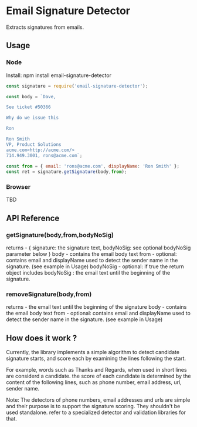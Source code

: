 # Email Signature Detector 
Extracts signatures from emails.  


## Usage 

### Node 

Install: npm install email-signature-detector

```js
const signature = require('email-signature-detector');

const body = `Dave,

See ticket #50366

Why do we issue this

Ron

Ron Smith
VP, Product Solutions
acme.com<http://acme.com/>
714.949.3001, rons@acme.com`;
  
const from = { email: 'rons@acme.com', displayName: 'Ron Smith' };
const ret = signature.getSignature(body,from);

```
### Browser 

TBD

##	API Reference

### getSignature(body,from,bodyNoSig)
returns - { signature: the signature text, bodyNoSig: see optional bodyNoSig parameter below }
body - contains the email body text 
from - optional: contains email and displayName used to detect the sender name in the signature. (see example in Usage)
bodyNoSig - optional: if true the return object includes bodyNoSig : the email text until the beginning of the signature. 

### removeSignature(body,from)
returns - the email text until the beginning of the signature
body - contains the email body text 
from - optional: contains email and displayName used to detect the sender name in the signature. (see example in Usage)

 


## How does it work ?

Currently, the library implements a simple algorithm to detect candidate signature starts, and score each by examining the lines following the start.

For example, words such as Thanks and Regards, when used in short lines are considerd a candidate. the score of each candidate is determined by the content of the following lines, such as phone number, email address, url, sender name.

Note: The detectors of phone numbers, email addresses and urls are simple and their purpose is to support the signature scoring. They shouldn't be used standalone. refer to a specialized detector and validation libraries for that.      
